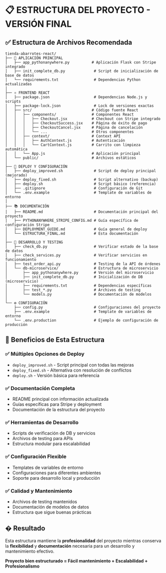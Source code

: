 # 📋 ESTRUCTURA DEL PROYECTO - VERSIÓN FINAL

## ✅ Estructura de Archivos Recomendada

```
tienda-abarrotes-react/
├── 🚀 APLICACIÓN PRINCIPAL
│   ├── app_pythonanywhere.py          # Aplicación Flask con Stripe integrado
│   ├── init_complete_db.py             # Script de inicialización de base de datos
│   └── requirements.txt                # Dependencias Python actualizadas
│
├── ⚛️ FRONTEND REACT
│   ├── package.json                    # Dependencias Node.js y scripts
│   ├── package-lock.json               # Lock de versiones exactas
│   ├── src/                           # Código fuente React
│   │   ├── components/                # Componentes React
│   │   │   ├── Checkout.jsx           # Checkout con Stripe integrado
│   │   │   ├── CheckoutSuccess.jsx    # Página de éxito de pago
│   │   │   ├── CheckoutCancel.jsx     # Página de cancelación
│   │   │   └── ...                    # Otros componentes
│   │   ├── context/                   # Context API
│   │   │   ├── AuthContext.js         # Autenticación
│   │   │   └── CartContext.js         # Carrito con limpieza automática
│   │   └── App.js                     # Aplicación principal
│   └── public/                        # Archivos estáticos
│
├── 🚀 DEPLOY Y CONFIGURACIÓN
│   ├── deploy_improved.sh              # Script de deploy principal (mejorado)
│   ├── deploy_fixed.sh                 # Script alternativo (backup)
│   ├── deploy.sh                       # Script básico (referencia)
│   ├── .gitignore                      # Configuración de Git
│   └── .env.example                    # Template de variables de entorno
│
├── 📚 DOCUMENTACIÓN
│   ├── README.md                       # Documentación principal del proyecto
│   ├── PYTHONANYWHERE_STRIPE_CONFIG.md # Guía específica de configuración Stripe
│   ├── DEPLOYMENT_GUIDE.md             # Guía general de deploy
│   └── ESTRUCTURA_FINAL.md             # Esta documentación
│
├── 🧪 DESARROLLO Y TESTING
│   ├── check_db.py                     # Verificar estado de la base de datos
│   ├── check_services.py               # Verificar servicios en funcionamiento
│   ├── test_order_api.py               # Testing de la API de órdenes
│   └── db-microservice/                # Estructura de microservicio
│       ├── app_pythonanywhere.py       # Versión del microservicio
│       ├── init_complete_db.py         # Inicialización de DB (microservicio)
│       ├── requirements.txt            # Dependencias específicas
│       ├── test_*.py                   # Archivos de testing
│       └── models.py                   # Documentación de modelos
│
└── ⚙️ CONFIGURACIÓN
    ├── config.py                       # Configuraciones del proyecto
    ├── .env.example                    # Template de variables de entorno
    └── .env.production                 # Ejemplo de configuración de producción
```

## 🎯 Beneficios de Esta Estructura

### ✅ **Múltiples Opciones de Deploy**
- `deploy_improved.sh` - Script principal con todas las mejoras
- `deploy_fixed.sh` - Alternativa con resolución de conflictos
- `deploy.sh` - Versión básica para referencia

### ✅ **Documentación Completa**
- README principal con información actualizada
- Guías específicas para Stripe y deployment
- Documentación de la estructura del proyecto

### ✅ **Herramientas de Desarrollo**
- Scripts de verificación de DB y servicios
- Archivos de testing para APIs
- Estructura modular para escalabilidad

### ✅ **Configuración Flexible**
- Templates de variables de entorno
- Configuraciones para diferentes ambientes
- Soporte para desarrollo local y producción

### ✅ **Calidad y Mantenimiento**
- Archivos de testing mantenidos
- Documentación de modelos de datos
- Estructura que sigue buenas prácticas

## � Resultado

Esta estructura mantiene la **profesionalidad** del proyecto mientras conserva la **flexibilidad** y **documentación** necesaria para un desarrollo y mantenimiento efectivo.

**Proyecto bien estructurado = Fácil mantenimiento + Escalabilidad + Profesionalismo**